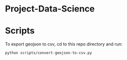 # Project-Data-Science

# Scripts

To export geojson to csv, cd to this repo directory and run:

```
python scripts/convert-geojson-to-csv.py
```